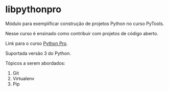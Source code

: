 # libpythonpro
Módulo para exemplificar construção de projetos Python no curso PyTools.

Nesse curso é ensinado como contribuir com projetos de código aberto.

Link para o curso [Python Pro](https://www.python.pro.br/).

Suportada versão 3 do Python.

Tópicos a serem abordados:
1. Git
2. Virtualenv
3. Pip